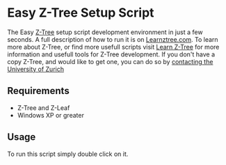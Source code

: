 Easy Z-Tree Setup Script
========================

The Easy [Z-Tree](http://www.iew.uzh.ch/ztree/index.php) setup script development environment in just a few seconds. A full description of how to run it is on [Learnztree.com](http://learnztree.com). 
To learn more about Z-Tree, or find more usefull scripts visit [Learn Z-Tree](http://learnztree.com) for more information and usefull tools for Z-Tree development. If you don't have a copy Z-Tree, and would like to get one, you can do so by [contacting the University of Zurich](http://www.iew.uzh.ch/ztree/howtoget.php)

Requirements
------------
* Z-Tree and Z-Leaf
* Windows XP or greater


Usage
-----
To run this script simply double click on it. 
